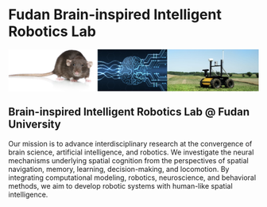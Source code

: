 # Fudan Brain-inspired Intelligent Robotics Lab

<img src="bar.png" align="center">

## Brain-inspired Intelligent Robotics Lab @ Fudan University

Our mission is to advance interdisciplinary research at the convergence of brain science, artificial intelligence, and robotics. We investigate the neural mechanisms underlying spatial cognition from the perspectives of spatial navigation, memory, learning, decision-making, and locomotion. By integrating computational modeling, robotics, neuroscience, and behavioral methods, we aim to develop robotic systems with human-like spatial intelligence.

